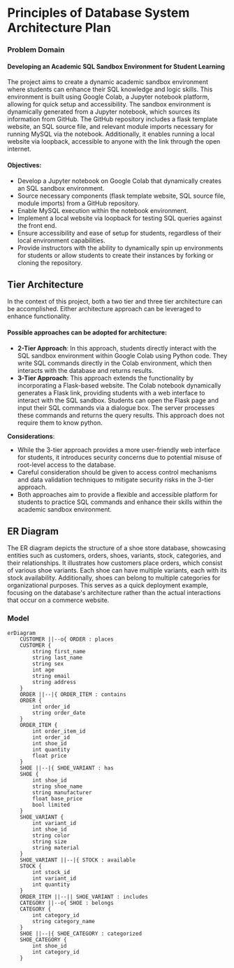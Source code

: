 # Principles of Database System Architecture Plan
### Problem Domain
#### Developing an Academic SQL Sandbox Environment for Student Learning

The project aims to create a dynamic academic sandbox environment where students can enhance their SQL knowledge and logic skills. This environment is built using Google Colab, a Jupyter notebook platform, allowing for quick setup and accessibility. The sandbox environment is dynamically generated from a Jupyter notebook, which sources its information from GitHub. The GitHub repository includes a flask template website, an SQL source file, and relevant module imports necessary for running MySQL via the notebook. Additionally, it enables running a local website via loopback, accessible to anyone with the link through the open internet.

#### Objectives:

- Develop a Jupyter notebook on Google Colab that dynamically creates an SQL sandbox environment.
- Source necessary components (flask template website, SQL source file, module imports) from a GitHub repository.
- Enable MySQL execution within the notebook environment.
- Implement a local website via loopback for testing SQL queries against the front end.
- Ensure accessibility and ease of setup for students, regardless of their local environment capabilities.
- Provide instructors with the ability to dynamically spin up environments for students or allow students to create their instances by forking or cloning the repository.

## Tier Architecture
In the context of this project, both a two tier and three tier architecture can be accomplished. Either architecture approach can be leveraged to enhance functionality.

#### Possible approaches can be adopted for architecture:
  - **2-Tier Approach**: In this approach, students directly interact with the SQL sandbox environment within Google Colab using Python code. They write SQL commands directly in the Colab environment, which then interacts with the database and returns results.
  - **3-Tier Approach**: This approach extends the functionality by incorporating a Flask-based website. The Colab notebook dynamically generates a Flask link, providing students with a web interface to interact with the SQL sandbox. Students can open the Flask page and input their SQL commands via a dialogue box. The server processes these commands and returns the query results. This approach does not require them to know python.

**Considerations**:
- While the 3-tier approach provides a more user-friendly web interface for students, it introduces security concerns due to potential misuse of root-level access to the database.
- Careful consideration should be given to access control mechanisms and data validation techniques to mitigate security risks in the 3-tier approach.
- Both approaches aim to provide a flexible and accessible platform for students to practice SQL commands and enhance their skills within the academic sandbox environment.

## ER Diagram

The ER diagram depicts the structure of a shoe store database, showcasing entities such as customers, orders, shoes, variants, stock, categories, and their relationships. It illustrates how customers place orders, which consist of various shoe variants. Each shoe can have multiple variants, each with its stock availability. Additionally, shoes can belong to multiple categories for organizational purposes. This serves as a quick deployment example, focusing on the database's architecture rather than the actual interactions that occur on a commerce website.

### Model

```mermaid
erDiagram
    CUSTOMER ||--o{ ORDER : places
    CUSTOMER {
        string first_name
        string last_name
        string sex
        int age
        string email
        string address
    }
    ORDER ||--|{ ORDER_ITEM : contains
    ORDER {
        int order_id
        string order_date
    }
    ORDER_ITEM {
        int order_item_id
        int order_id
        int shoe_id
        int quantity
        float price
    }
    SHOE ||--|{ SHOE_VARIANT : has
    SHOE {
        int shoe_id
        string shoe_name
        string manufacturer
        float base_price
        bool limited
    }
    SHOE_VARIANT {
        int variant_id
        int shoe_id
        string color
        string size
        string material
    }
    SHOE_VARIANT ||--|{ STOCK : available
    STOCK {
        int stock_id
        int variant_id
        int quantity
    }
    ORDER_ITEM ||--|| SHOE_VARIANT : includes
    CATEGORY ||--o{ SHOE : belongs
    CATEGORY {
        int category_id
        string category_name
    }
    SHOE ||--|{ SHOE_CATEGORY : categorized
    SHOE_CATEGORY {
        int shoe_id
        int category_id
    }
```





